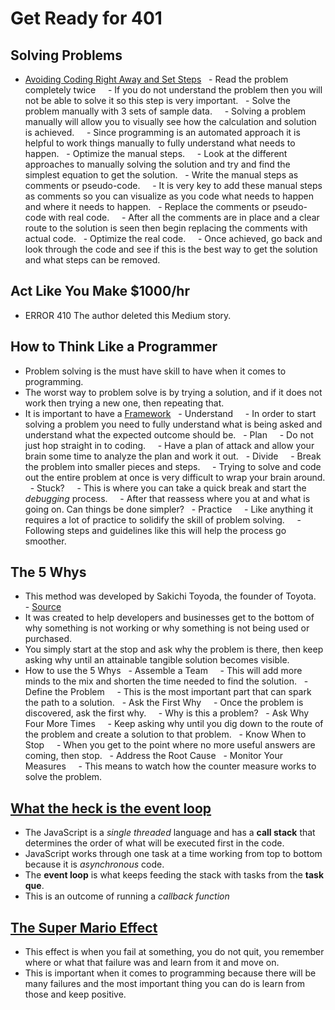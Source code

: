 # Get Ready for 401

## Solving Problems

- [Avoiding Coding Right Away and Set Steps](https://simpleprogrammer.com/solving-problems-breaking-it-down/)
  - Read the problem completely twice
    - If you do not understand the problem then you will not be able to solve it so this step is very important.
  - Solve the problem manually with 3 sets of sample data.
    - Solving a problem manually will allow you to visually see how the calculation and solution is achieved.
    - Since programming is an automated approach it is helpful to work things manually to fully understand what needs to happen.
  - Optimize the manual steps.
    - Look at the different approaches to manually solving the solution and try and find the simplest equation to get the solution.
  - Write the manual steps as comments or pseudo-code.
    - It is very key to add these manual steps as comments so you can visualize as you code what needs to happen and where it needs to happen.
  - Replace the comments or pseudo-code with real code.
    - After all the comments are in place and a clear route to the solution is seen then begin replacing the comments with actual code.
  - Optimize the real code.
    - Once achieved, go back and look through the code and see if this is the best way to get the solution and what steps can be removed.

## Act Like You Make $1000/hr

- ERROR 410 The author deleted this Medium story.

## How to Think Like a Programmer

- Problem solving is the must have skill to have when it comes to programming.
- The worst way to problem solve is by trying a solution, and if it does not work then trying a new one, then repeating that.
- It is important to have a [Framework](https://www.freecodecamp.org/news/how-to-think-like-a-programmer-lessons-in-problem-solving-d1d8bf1de7d2)
  - Understand
    - In order to start solving a problem you need to fully understand what is being asked and understand what the expected outcome should be.
  - Plan
    - Do not just hop straight in to coding.
    - Have a plan of attack and allow your brain some time to analyze the plan and work it out.
  - Divide
    - Break the problem into smaller pieces and steps.
    - Trying to solve and code out the entire problem at once is very difficult to wrap your brain around.
  - Stuck?
    - This is where you can take a quick break and start the *debugging* process.
    - After that reassess where you at and what is going on. Can things be done simpler?
  - Practice
    - Like anything it requires a lot of practice to solidify the skill of problem solving.
    - Following steps and guidelines like this will help the process go smoother.

## The 5 Whys

- This method was developed by Sakichi Toyoda, the founder of Toyota.
  - [Source](https://www.mindtools.com/pages/article/newTMC_5W.htm)
- It was created to help developers and businesses get to the bottom of why something is not working or why something is not being used or purchased.
- You simply start at the stop and ask why the problem is there, then keep asking why until an attainable tangible solution becomes visible.
- How to use the 5 Whys
  - Assemble a Team
    - This will add more minds to the mix and shorten the time needed to find the solution.
  - Define the Problem
    - This is the most important part that can spark the path to a solution.
  - Ask the First Why
    - Once the problem is discovered, ask the first why.
    - Why is this a problem?
  - Ask Why Four More Times
    - Keep asking why until you dig down to the route of the problem and create a solution to that problem.
  - Know When to Stop
    - When you get to the point where no more useful answers are coming, then stop.
  - Address the Root Cause
  - Monitor Your Measures
    - This means to watch how the counter measure works to solve the problem.

## [What the heck is the event loop](https://www.youtube.com/watch?v=8aGhZQkoFbQ)

- The JavaScript is a *single threaded* language and has a **call stack** that determines the order of what will be executed first in the code.
- JavaScript works through one task at a time working from top to bottom because it is *asynchronous* code.
- The **event loop** is what keeps feeding the stack with tasks from the **task que**.
- This is an outcome of running a *callback function*

## [The Super Mario Effect](https://www.youtube.com/watch?v=9vJRopau0g0)

- This effect is when you fail at something, you do not quit, you remember where or what that failure was and learn from it and move on.
- This is important when it comes to programming because there will be many failures and the most important thing you can do is learn from those and keep positive.
